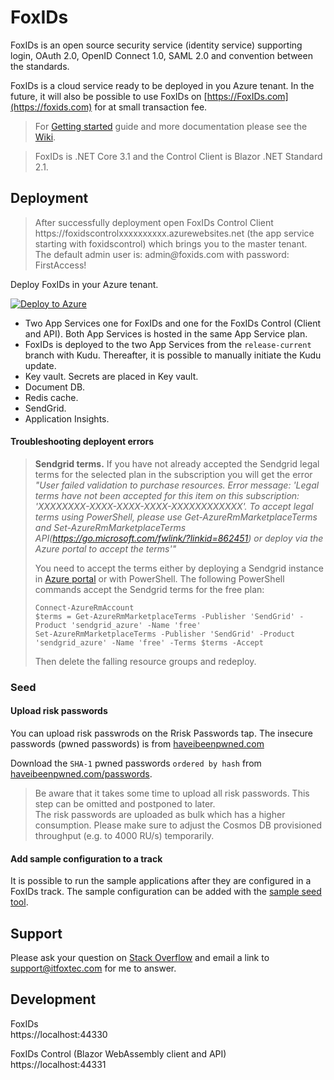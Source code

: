 # FoxIDs

FoxIDs is an open source security service (identity service) supporting login, OAuth 2.0, OpenID Connect 1.0, SAML 2.0 and convention between the standards.

FoxIDs is a cloud service ready to be deployed in you Azure tenant. In the future, it will also be possible to use FoxIDs on [https://FoxIDs.com](https://foxids.com) for at small transaction fee.

> For [Getting started](https://github.com/ITfoxtec/FoxIDs/wiki/Getting-started) guide and more documentation please see the [Wiki](https://github.com/ITfoxtec/FoxIDs/wiki).

> FoxIDs is .NET Core 3.1 and the Control Client is Blazor .NET Standard 2.1.

## Deployment

> After successfully deployment open FoxIDs Control Client https<i>:</i>//foxidscontrolxxxxxxxxxx.azurewebsites.net (the app service starting with foxidscontrol) which brings you to the master tenant.  
> The default admin user is: admin<i>@</i>foxids.com with password: FirstAccess!

Deploy FoxIDs in your Azure tenant. 

[![Deploy to Azure](https://aka.ms/deploytoazurebutton)](https://portal.azure.com/#create/Microsoft.Template/uri/https%3A%2F%2Fraw.githubusercontent.com%2FITfoxtec%2FFoxIDs%2Frelease-current%2Fazuredeploy.json)

- Two App Services one for FoxIDs and one for the FoxIDs Control (Client and API). Both App Services is hosted in the same App Service plan. 
- FoxIDs is deployed to the two App Services from the `release-current` branch with Kudu. Thereafter, it is possible to manually initiate the Kudu update.
- Key vault. Secrets are placed in Key vault.
- Document DB.
- Redis cache.
- SendGrid.
- Application Insights.

#### Troubleshooting deployent errors

> **Sendgrid terms.** If you have not already accepted the Sendgrid legal terms for the selected plan in the subscription you will get the error 
> *"User failed validation to purchase resources. Error message: 'Legal terms have not been accepted for this item on this subscription: 'XXXXXXXX-XXXX-XXXX-XXXX-XXXXXXXXXXXX'. To accept legal terms using PowerShell, please use Get-AzureRmMarketplaceTerms and Set-AzureRmMarketplaceTerms API(https://go.microsoft.com/fwlink/?linkid=862451) or deploy via the Azure portal to accept the terms'"* 
>
> You need to accept the terms either by deploying a Sendgrid instance in [Azure portal](https://portal.azure.com) or with PowerShell. 
> The following PowerShell commands accept the Sendgrid terms for the free plan:
>
>     Connect-AzureRmAccount
>     $terms = Get-AzureRmMarketplaceTerms -Publisher 'SendGrid' -Product 'sendgrid_azure' -Name 'free'
>     Set-AzureRmMarketplaceTerms -Publisher 'SendGrid' -Product 'sendgrid_azure' -Name 'free' -Terms $terms -Accept
>
> Then delete the falling resource groups and redeploy.

### Seed

#### Upload risk passwords

You can upload risk passwrods on the Rrisk Passwords tap. The insecure passwords (pwned passwords) is from [haveibeenpwned.com](https://haveibeenpwned.com)

Download the `SHA-1` pwned passwords `ordered by hash` from [haveibeenpwned.com/passwords](https://haveibeenpwned.com/Passwords).

> Be aware that it takes some time to upload all risk passwords. This step can be omitted and postponed to later.  
> The risk passwords are uploaded as bulk which has a higher consumption. Please make sure to adjust the Cosmos DB provisioned throughput (e.g. to 4000 RU/s) temporarily.

#### Add sample configuration to a track

It is possible to run the sample applications after they are configured in a FoxIDs track. The sample configuration can be added with the [sample seed tool](https://github.com/ITfoxtec/FoxIDs/wiki/Samples#Configure-samples-in-FoxIDs-track).

## Support

Please ask your question on <a href="https://stackoverflow.com/">Stack Overflow</a> and email a link to <a href="mailto:support@itfoxtec.com?subject=FoxIDs">support@itfoxtec.com</a> for me to answer.<br />

## Development

FoxIDs  
https<i>:</i>//localhost:44330

FoxIDs Control (Blazor WebAssembly client and API)  
https<i>:</i>//localhost:44331
